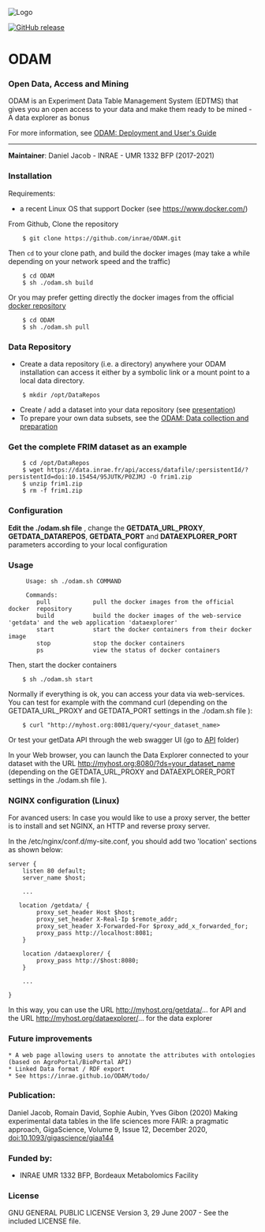 ![Logo](odam-logo.png)

[![GitHub release](https://img.shields.io/github/release/inrae/ODAM.svg)](https://GitHub.com/inrae/ODAM/releases/)

# ODAM
### Open Data, Access and Mining

ODAM is an Experiment Data Table Management System (EDTMS) that gives you an open access to your data and make them ready to be mined - A data explorer as bonus

For more information, see [ODAM: Deployment and User's Guide](https://inrae.github.io/ODAM/)

------
**Maintainer**: Daniel Jacob - INRAE - UMR 1332 BFP (2017-2021)


### Installation

Requirements:
  * a recent Linux OS that support Docker (see https://www.docker.com/)


From Github, Clone the repository

```
    $ git clone https://github.com/inrae/ODAM.git
```
   

Then `cd` to your clone path, and build the docker images (may take a while depending on your network speed and the traffic)

```
    $ cd ODAM
    $ sh ./odam.sh build
```

Or you may prefer getting directly the docker images from the official [docker repository](https://hub.docker.com/r/odam/getdata/)

```
    $ cd ODAM
    $ sh ./odam.sh pull
```

### Data Repository

  * Create a data repository (i.e. a directory) anywhere your ODAM installation can access it either by a symbolic link or a mount point to a local data directory.

```
    $ mkdir /opt/DataRepos
```

  * Create / add a dataset into your data repository (see [presentation](https://inrae.github.io/ODAM/pdf/FAIR_and_DataLife_DJ_Oct2019.pdf))
  * To prepare your own data subsets, see the [ODAM: Data collection and preparation](https://inrae.github.io/ODAM/data-type/)

### Get the complete FRIM dataset as an example

```
    $ cd /opt/DataRepos
    $ wget https://data.inrae.fr/api/access/datafile/:persistentId/?persistentId=doi:10.15454/95JUTK/P0ZJMJ -O frim1.zip
    $ unzip frim1.zip
    $ rm -f frim1.zip
```

### Configuration

**Edit the ./odam.sh file** , change the **GETDATA_URL_PROXY**, **GETDATA_DATAREPOS**, **GETDATA_PORT** and **DATAEXPLORER_PORT**  parameters according to your local configuration

### Usage

```
     Usage: sh ./odam.sh COMMAND

     Commands:
        pull            pull the docker images from the official docker  repository
        build           build the docker images of the web-service 'getdata' and the web application 'dataexplorer'
        start           start the docker containers from their docker image
        stop            stop the docker containers
        ps              view the status of docker containers
```

Then, start the docker containers
```
    $ sh ./odam.sh start
```

Normally if everything is ok, you can access your data via web-services. You can test for example with the command curl (depending on the GETDATA_URL_PROXY and GETDATA_PORT settings in the ./odam.sh file ):
```
    $ curl "http://myhost.org:8081/query/<your_dataset_name>
```
Or test your getData API through the web swagger UI (go to [API](https://github.com/INRA/ODAM/tree/master/API) folder)

In your Web browser, you can launch the Data Explorer connected to your dataset with the URL http://myhost.org:8080/?ds=your_dataset_name (depending on the GETDATA_URL_PROXY and DATAEXPLORER_PORT settings in the ./odam.sh file ).


### NGINX configuration (Linux)

For avanced users: In case you would like to use a proxy server, the better is to install and set NGINX, an HTTP and reverse proxy server.

In the /etc/nginx/conf.d/my-site.conf, you should add two 'location' sections as shown below:

```
server {
    listen 80 default;
    server_name $host;

    ...

   location /getdata/ {
        proxy_set_header Host $host;
        proxy_set_header X-Real-Ip $remote_addr;
        proxy_set_header X-Forwarded-For $proxy_add_x_forwarded_for;
        proxy_pass http://localhost:8081;
    }

    location /dataexplorer/ {
        proxy_pass http://$host:8080;
    }

    ...

}
```

In this way, you can use the URL http://myhost.org/getdata/... for API and the URL http://myhost.org/dataexplorer/... for the data explorer


### Future improvements
    * A web page allowing users to annotate the attributes with ontologies (based on AgroPortal/BioPortal API) 
    * Linked Data format / RDF export
    * See https://inrae.github.io/ODAM/todo/


### Publication:

Daniel Jacob, Romain David, Sophie Aubin, Yves Gibon (2020) Making experimental data tables in the life sciences more FAIR: a pragmatic approach, GigaScience, Volume 9, Issue 12, December 2020, [doi:10.1093/gigascience/giaa144](http://dx.doi.org/10.1093/gigascience/giaa144)


### Funded by:

* INRAE UMR 1332 BFP, Bordeaux Metabolomics Facility


### License

GNU GENERAL PUBLIC LICENSE Version 3, 29 June 2007 - See the included LICENSE file.
